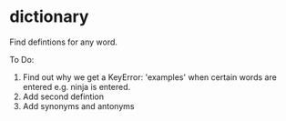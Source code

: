 # dictionary

Find defintions for any word.

To Do:

1. Find out why we get a KeyError: 'examples' when certain words are entered e.g. ninja is entered.
2. Add second defintion
3. Add synonyms and antonyms
